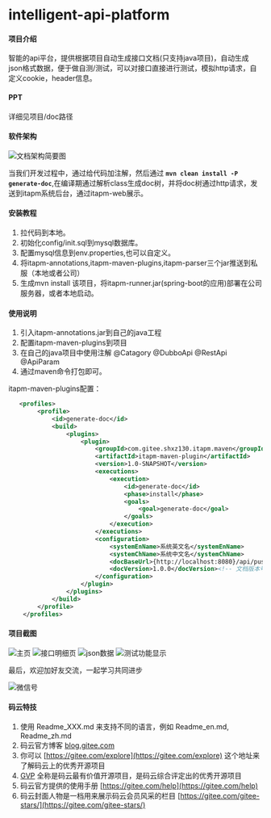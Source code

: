 # intelligent-api-platform

#### 项目介绍
智能的api平台，提供根据项目自动生成接口文档(只支持java项目)，自动生成json格式数据，便于做自测/测试，可以对接口直接进行测试，模拟http请求，自定义cookie，header信息。


#### PPT
详细见项目/doc路径

#### 软件架构
![文档架构简要图](https://upload-images.jianshu.io/upload_images/3397380-dcc8444bc76042c5.png?imageMogr2/auto-orient/strip%7CimageView2/2/w/1240)

当我们开发过程中，通过给代码加注解，然后通过 **`mvn clean install -P generate-doc`**,在编译期通过解析class生成doc树，并将doc树通过http请求，发送到itapm系统后台，通过itapm-web展示。

#### 安装教程

1. 拉代码到本地。
2. 初始化config/init.sql到mysql数据库。
3. 配置mysql信息到env.properties,也可以自定义。
4. 将itapm-annotations,itapm-maven-plugins,itapm-parser三个jar推送到私服（本地或者公司）
5. 生成mvn install 该项目，将itapm-runner.jar(spring-boot的应用)部署在公司服务器，或者本地启动。


#### 使用说明

1. 引入itapm-annotations.jar到自己的java工程
2. 配置itapm-maven-plugins到项目
3. 在自己的java项目中使用注解 @Catagory @DubboApi  @RestApi  @ApiParam
4. 通过maven命令打包即可。

itapm-maven-plugins配置：
```xml
   <profiles>
        <profile>
            <id>generate-doc</id>
            <build>
                <plugins>
                    <plugin>
                        <groupId>com.gitee.shxz130.itapm.maven</groupId>
                        <artifactId>itapm-maven-plugin</artifactId>
                        <version>1.0-SNAPSHOT</version>
                        <executions>
                            <execution>
                                <id>generate-doc</id>
                                <phase>install</phase>
                                <goals>
                                    <goal>generate-doc</goal>
                                </goals>
                            </execution>
                        </executions>
                        <configuration>
                            <systemEnName>系统英文名</systemEnName>
                            <systemChName>系统中文名</systemChName>
                            <docBaseUrl>{http://localhost:8080}/api/push.json</docBaseUrl><!-- 指定itapm应用地址-->
                            <docVersion>1.0.0</docVersion><!-- 文档版本号，不建议修改-->
                        </configuration>
                    </plugin>
                </plugins>
            </build>
        </profile>
    </profiles>
```

#### 项目截图
![主页](https://upload-images.jianshu.io/upload_images/3397380-0cbfba1291055bb0.png?imageMogr2/auto-orient/strip%7CimageView2/2/w/1240)
![接口明细页](https://upload-images.jianshu.io/upload_images/3397380-c3c1383184220ad5.png?imageMogr2/auto-orient/strip%7CimageView2/2/w/1240)
![json数据](https://upload-images.jianshu.io/upload_images/3397380-b92f296d28a1572d.png?imageMogr2/auto-orient/strip%7CimageView2/2/w/1240)
![测试功能显示](https://upload-images.jianshu.io/upload_images/3397380-b9792a5d96a19579.png?imageMogr2/auto-orient/strip%7CimageView2/2/w/1240)


最后，欢迎加好友交流，一起学习共同进步

![微信号](https://upload-images.jianshu.io/upload_images/3397380-2e430bd8654def22.png?imageMogr2/auto-orient/strip%7CimageView2/2/w/1240)


#### 码云特技

1. 使用 Readme\_XXX.md 来支持不同的语言，例如 Readme\_en.md, Readme\_zh.md
2. 码云官方博客 [blog.gitee.com](https://blog.gitee.com)
3. 你可以 [https://gitee.com/explore](https://gitee.com/explore) 这个地址来了解码云上的优秀开源项目
4. [GVP](https://gitee.com/gvp) 全称是码云最有价值开源项目，是码云综合评定出的优秀开源项目
5. 码云官方提供的使用手册 [https://gitee.com/help](https://gitee.com/help)
6. 码云封面人物是一档用来展示码云会员风采的栏目 [https://gitee.com/gitee-stars/](https://gitee.com/gitee-stars/)